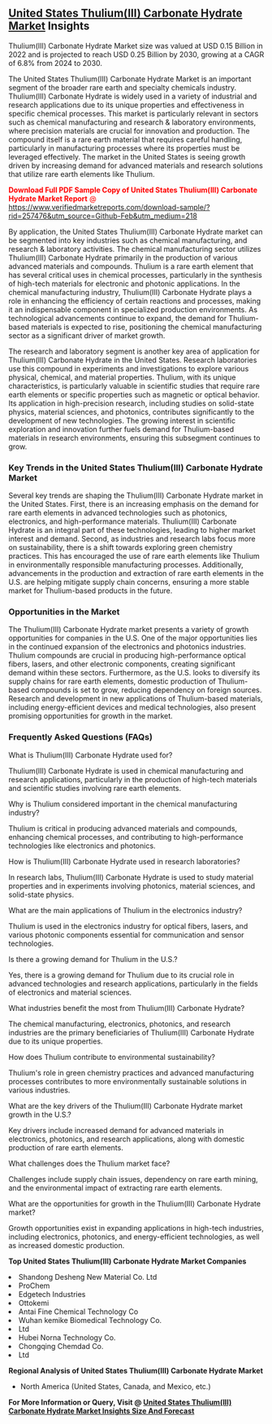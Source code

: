<h2><a href="https://www.verifiedmarketreports.com/download-sample/?rid=257476&amp;utm_source=Github-Feb&amp;utm_medium=218" target="_blank">United States Thulium(III) Carbonate Hydrate Market</a> Insights</h2><p>Thulium(III) Carbonate Hydrate Market size was valued at USD 0.15 Billion in 2022 and is projected to reach USD 0.25 Billion by 2030, growing at a CAGR of 6.8% from 2024 to 2030.</p><p> <p>The United States Thulium(III) Carbonate Hydrate Market is an important segment of the broader rare earth and specialty chemicals industry. Thulium(III) Carbonate Hydrate is widely used in a variety of industrial and research applications due to its unique properties and effectiveness in specific chemical processes. This market is particularly relevant in sectors such as chemical manufacturing and research & laboratory environments, where precision materials are crucial for innovation and production. The compound itself is a rare earth material that requires careful handling, particularly in manufacturing processes where its properties must be leveraged effectively. The market in the United States is seeing growth driven by increasing demand for advanced materials and research solutions that utilize rare earth elements like Thulium. <p><span class=""><span style="color: #ff0000;"><strong>Download Full PDF Sample Copy of United States Thulium(III) Carbonate Hydrate Market Report</strong> @ </span><a href="https://www.verifiedmarketreports.com/download-sample/?rid=257476&amp;utm_source=Github-Feb&amp;utm_medium=218" target="_blank">https://www.verifiedmarketreports.com/download-sample/?rid=257476&amp;utm_source=Github-Feb&amp;utm_medium=218</a></span></p> </p> <p>By application, the United States Thulium(III) Carbonate Hydrate market can be segmented into key industries such as chemical manufacturing, and research & laboratory activities. The chemical manufacturing sector utilizes Thulium(III) Carbonate Hydrate primarily in the production of various advanced materials and compounds. Thulium is a rare earth element that has several critical uses in chemical processes, particularly in the synthesis of high-tech materials for electronic and photonic applications. In the chemical manufacturing industry, Thulium(III) Carbonate Hydrate plays a role in enhancing the efficiency of certain reactions and processes, making it an indispensable component in specialized production environments. As technological advancements continue to expand, the demand for Thulium-based materials is expected to rise, positioning the chemical manufacturing sector as a significant driver of market growth. </p> <p>The research and laboratory segment is another key area of application for Thulium(III) Carbonate Hydrate in the United States. Research laboratories use this compound in experiments and investigations to explore various physical, chemical, and material properties. Thulium, with its unique characteristics, is particularly valuable in scientific studies that require rare earth elements or specific properties such as magnetic or optical behavior. Its application in high-precision research, including studies on solid-state physics, material sciences, and photonics, contributes significantly to the development of new technologies. The growing interest in scientific exploration and innovation further fuels demand for Thulium-based materials in research environments, ensuring this subsegment continues to grow. </p> <h3>Key Trends in the United States Thulium(III) Carbonate Hydrate Market</h3> <p>Several key trends are shaping the Thulium(III) Carbonate Hydrate market in the United States. First, there is an increasing emphasis on the demand for rare earth elements in advanced technologies such as photonics, electronics, and high-performance materials. Thulium(III) Carbonate Hydrate is an integral part of these technologies, leading to higher market interest and demand. Second, as industries and research labs focus more on sustainability, there is a shift towards exploring green chemistry practices. This has encouraged the use of rare earth elements like Thulium in environmentally responsible manufacturing processes. Additionally, advancements in the production and extraction of rare earth elements in the U.S. are helping mitigate supply chain concerns, ensuring a more stable market for Thulium-based products in the future. </p> <h3>Opportunities in the Market</h3> <p>The Thulium(III) Carbonate Hydrate market presents a variety of growth opportunities for companies in the U.S. One of the major opportunities lies in the continued expansion of the electronics and photonics industries. Thulium compounds are crucial in producing high-performance optical fibers, lasers, and other electronic components, creating significant demand within these sectors. Furthermore, as the U.S. looks to diversify its supply chains for rare earth elements, domestic production of Thulium-based compounds is set to grow, reducing dependency on foreign sources. Research and development in new applications of Thulium-based materials, including energy-efficient devices and medical technologies, also present promising opportunities for growth in the market. </p> <h3>Frequently Asked Questions (FAQs)</h3> <p>What is Thulium(III) Carbonate Hydrate used for? </p> <p>Thulium(III) Carbonate Hydrate is used in chemical manufacturing and research applications, particularly in the production of high-tech materials and scientific studies involving rare earth elements. </p> <p>Why is Thulium considered important in the chemical manufacturing industry? </p> <p>Thulium is critical in producing advanced materials and compounds, enhancing chemical processes, and contributing to high-performance technologies like electronics and photonics. </p> <p>How is Thulium(III) Carbonate Hydrate used in research laboratories? </p> <p>In research labs, Thulium(III) Carbonate Hydrate is used to study material properties and in experiments involving photonics, material sciences, and solid-state physics. </p> <p>What are the main applications of Thulium in the electronics industry? </p> <p>Thulium is used in the electronics industry for optical fibers, lasers, and various photonic components essential for communication and sensor technologies. </p> <p>Is there a growing demand for Thulium in the U.S.? </p> <p>Yes, there is a growing demand for Thulium due to its crucial role in advanced technologies and research applications, particularly in the fields of electronics and material sciences. </p> <p>What industries benefit the most from Thulium(III) Carbonate Hydrate? </p> <p>The chemical manufacturing, electronics, photonics, and research industries are the primary beneficiaries of Thulium(III) Carbonate Hydrate due to its unique properties. </p> <p>How does Thulium contribute to environmental sustainability? </p> <p>Thulium's role in green chemistry practices and advanced manufacturing processes contributes to more environmentally sustainable solutions in various industries. </p> <p>What are the key drivers of the Thulium(III) Carbonate Hydrate market growth in the U.S.? </p> <p>Key drivers include increased demand for advanced materials in electronics, photonics, and research applications, along with domestic production of rare earth elements. </p> <p>What challenges does the Thulium market face? </p> <p>Challenges include supply chain issues, dependency on rare earth mining, and the environmental impact of extracting rare earth elements. </p> <p>What are the opportunities for growth in the Thulium(III) Carbonate Hydrate market? </p> <p>Growth opportunities exist in expanding applications in high-tech industries, including electronics, photonics, and energy-efficient technologies, as well as increased domestic production. </p> </p><p><strong>Top United States Thulium(III) Carbonate Hydrate Market Companies</strong></p><div data-test-id=""><p><li>Shandong Desheng New Material Co. Ltd</li><li> ProChem</li><li> Edgetech Industries</li><li> Ottokemi</li><li> Antai Fine Chemical Technology Co</li><li> Wuhan kemike Biomedical Technology Co.</li><li> Ltd</li><li> Hubei Norna Technology Co.</li><li> Chongqing Chemdad Co.</li><li> Ltd</li></p><div><strong>Regional Analysis of&nbsp;United States Thulium(III) Carbonate Hydrate Market</strong></div><ul><li dir="ltr"><p dir="ltr">North America&nbsp;(United States, Canada, and Mexico, etc.)</p></li></ul><p><strong>For More Information or Query, Visit @&nbsp;</strong><strong><a href="https://www.verifiedmarketreports.com/product/thulium-iii-carbonate-hydrate-market/?utm_source=Github-Feb&amp;utm_medium=218" target="_blank">United States Thulium(III) Carbonate Hydrate Market Insights Size And Forecast</a></strong></p></div>

